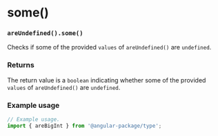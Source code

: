 # some()

### `areUndefined().some()`

Checks if some of the provided `values` of `areUndefined()` are `undefined`.

### Returns

The return value is a `boolean` indicating whether some of the provided `values` of `areUndefined()` are `undefined`.

### Example usage

```typescript
// Example usage.
import { areBigInt } from '@angular-package/type';


```

